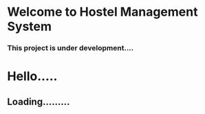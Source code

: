 # Welcome to Hostel Management System

### This project is under development....
# Hello.....
## Loading.........